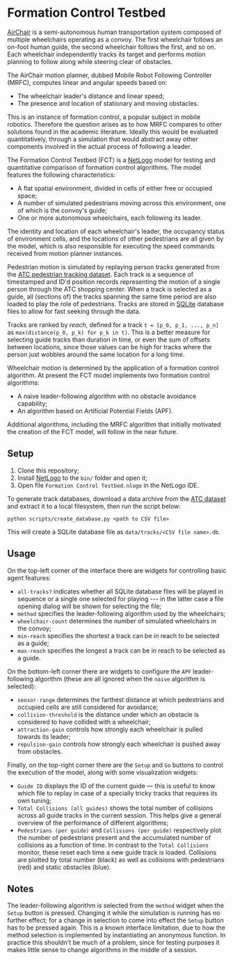 # Formation Control Testbed

[AirChair](https://elderlab-york-university.github.io/airchair/) is a semi-autonomous human transportation system composed of multiple wheelchairs operating as a convoy. The first wheelchair follows an on-foot human guide, the second wheelchair follows the first, and so on. Each wheelchair independently tracks its target and performs motion planning to follow along while steering clear of obstacles.

The AirChair motion planner, dubbed Mobile Robot Following Controller (MRFC), computes linear and angular speeds based on:

* The wheelchair leader's distance and linear speed;
* The presence and location of stationary and moving obstacles.

This is an instance of formation control, a popular subject in mobile robotics. Therefore the question arises as to how MRFC compares to other solutions found in the academic literature. Ideally this would be evaluated quantitatively, through a simulation that would abstract away other components involved in the actual process of following a leader.

The Formation Control Testbed (FCT) is a [NetLogo](https://ccl.northwestern.edu/netlogo/) model for testing and quantitative comparison of formation control algorithms. The model features the following characteristics:

* A flat spatial environment, divided in cells of either free or occupied space;
* A number of simulated pedestrians moving across this environment, one of which is the convoy's guide;
* One or more autonomous wheelchairs, each following its leader.

The identity and location of each wheelchair's leader, the occupancy status of environment cells, and the locations of other pedestrians are all given by the model, which is also responsible for executing the speed commands received from motion planner instances.

Pedestrian motion is simulated by replaying person tracks generated from the [ATC pedestrian tracking dataset](https://dil.atr.jp/crest2010_HRI/ATC_dataset/). Each track is a sequence of timestamped and ID'd position records representing the motion of a single person through the ATC shopping center. When a track is selected as a guide, all (sections of) the tracks spanning the same time period are also loaded to play the role of pedestrians. Tracks are stored in [SQLite](https://www.sqlite.org/) database files to allow for fast seeking through the data.

Tracks are ranked by _reach,_ defined for a track `t = [p_0, p_1, ..., p_n]` as `max(distance(p_0, p_k) for p_k in t)`. This is a better measure for selecting guide tracks than duration in time, or even the sum of offsets between locations, since those values can be high for tracks where the person just wobbles around the same location for a long time.

Wheelchair motion is determined by the application of a formation control algorithm. At present the FCT model implements two formation control algorithms:

* A naive leader-following algorithm with no obstacle avoidance capability;
* An algorithm based on Artificial Potential Fields (APF).

Additional algorithms, including the MRFC algorithm that initially motivated the creation of the FCT model, will follow in the near future.

## Setup

1. Clone this repository;
2. Install [NetLogo](https://ccl.northwestern.edu/netlogo/) to the `bin/` folder and open it;
3. Open file `Formation Control Testbed.nlogo` in the NetLogo IDE.

To generate track databases, download a data archive from the [ATC dataset](https://dil.atr.jp/crest2010_HRI/ATC_dataset/) and extract it to a local filesystem, then run the script below:

    python scripts/create_database.py <path to CSV file>

This will create a SQLite database file as `data/tracks/<CSV file name>.db`.

## Usage

On the top-left corner of the interface there are widgets for controlling basic agent features:

* `all-tracks?` indicates whether all SQLite database files will be played in sequence or a single one selected for playing --- in the latter case a file opening dialog will be shown for selecting the file;
* `method` specifies the leader-following algorithm used by the wheelchairs;
* `wheelchair-count` determines the number of simulated wheelchairs in the convoy;
* `min-reach` specifies the shortest a track can be in reach to be selected as a guide;
* `max-reach` specifies the longest a track can be in reach to be selected as a guide.

On the bottom-left corner there are widgets to configure the `APF` leader-following algorithm (these are all ignored when the `naive` algorithm is selected):

* `sensor-range` determines the farthest distance at which pedestrians and occupied cells are still considered for avoidance;
* `collision-threshold` is the distance under which an obstacle is considered to have collided with a wheelchair;
* `attraction-gain` controls how strongly each wheelchair is pulled towards its leader;
* `repulsion-gain` controls how strongly each wheelchair is pushed away from obstacles.

Finally, on the top-right corner there are the `Setup` and `Go` buttons to control the execution of the model, along with some visualization widgets:

* `Guide ID` displays the ID of the current guide — this is useful to know which file to replay in case of a specially tricky tracks that requires its own tuning;
* `Total Collisions (all guides)` shows the total number of collisions across all guide tracks in the current session. This helps give a general overview of the performance of different algorithms;
* `Pedestrians (per guide)` and `Collisions (per guide)` respectively plot the number of pedestrians present and the accumulated number of collisions as a function of time. In contrast to the `Total Collisions` monitor, these reset each time a new guide track is loaded. Collisions are plotted by total number (black) as well as collisions with pedestrians (red) and static obstacles (blue).

## Notes

The leader-following algorithm is selected from the `method` widget when the `Setup` button is pressed. Changing it while the simulation is running has no further effect; for a change in selection to come into effect the `Setup` button has to be pressed again. This is a known interface limitation, due to how the method selection is implemented by instantiating an anonymous function. In practice this shouldn't be much of a problem, since for testing purposes it makes little sense to change algorithms in the middle of a session.
